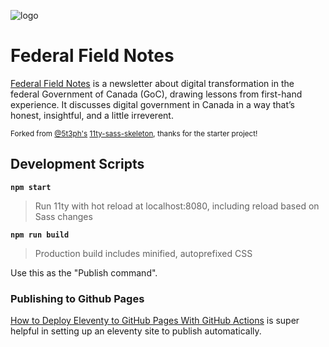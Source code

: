 ![logo](https://user-images.githubusercontent.com/2454380/146298507-5977f314-5c53-4b3d-a9f7-003364e6faaa.png)

# Federal Field Notes

[Federal Field Notes](httpsL://federal-field-notes.ca) is a newsletter about digital transformation in the federal Government of Canada (GoC), drawing lessons from first-hand experience. It discusses digital government in Canada in a way that’s honest, insightful, and a little irreverent.

<small>Forked from <a href="https://github.com/5t3ph">@5t3ph's</a> <a href="https://github.com/5t3ph/11ty-sass-skeleton" target="blank">11ty-sass-skeleton</a>, thanks for the starter project!</small>

## Development Scripts

**`npm start`**

> Run 11ty with hot reload at localhost:8080, including reload based on Sass changes

**`npm run build`**

> Production build includes minified, autoprefixed CSS

Use this as the "Publish command".

### Publishing to Github Pages

[How to Deploy Eleventy to GitHub Pages With GitHub Actions](https://www.rockyourcode.com/how-to-deploy-eleventy-to-github-pages-with-github-actions/) is super helpful in setting up an eleventy site to publish automatically.
